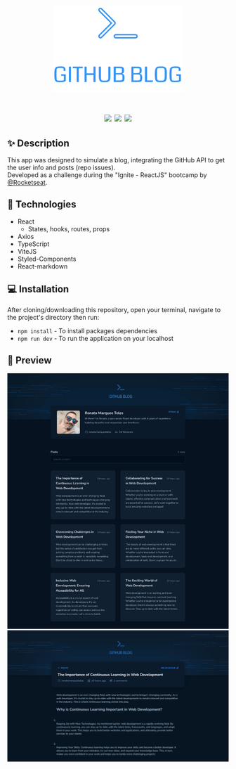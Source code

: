 <h1 align="center">
  <br/>
  <img src="src/assets/logo.svg">
  <br/><br/>
  <div>
    <img src="https://img.shields.io/badge/-React-blue" />
    <img src="https://img.shields.io/badge/-TypeScript-3178c6" />
    <img src="https://img.shields.io/badge/-ViteJS-yellow" />
  </div>
</h1>

## ✨ Description

This app was designed to simulate a blog, integrating the GitHub API to get the user info and posts (repo issues).<br/>
Developed as a challenge during the "Ignite - ReactJS" bootcamp by [@Rocketseat](https://www.rocketseat.com.br).

## 🚀 Technologies
-  React
    -  States, hooks, routes, props
-  Axios
-  TypeScript
-  ViteJS
-  Styled-Components
-  React-markdown

## 💻 Installation

After cloning/downloading this repository, open your terminal, navigate to the project's directory then run:

-  `npm install` - To install packages dependencies
-  `npm run dev` - To run the application on your localhost

## 🌟 Preview

![App Screenshot](.github/home.jpg)
![App Screenshot](.github/post.png)
